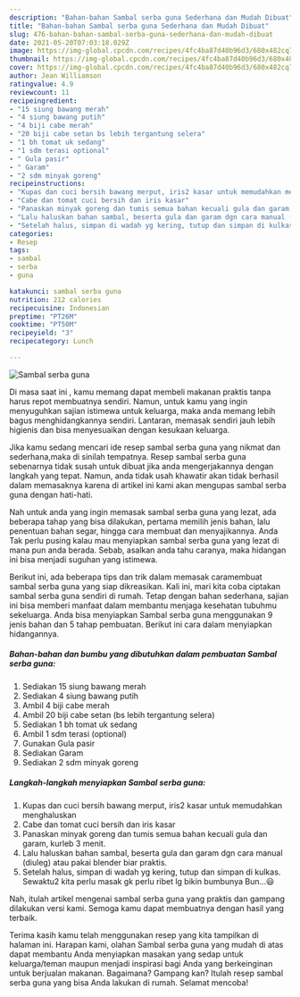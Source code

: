 ```yaml
---
description: "Bahan-bahan Sambal serba guna Sederhana dan Mudah Dibuat"
title: "Bahan-bahan Sambal serba guna Sederhana dan Mudah Dibuat"
slug: 476-bahan-bahan-sambal-serba-guna-sederhana-dan-mudah-dibuat
date: 2021-05-20T07:03:18.029Z
image: https://img-global.cpcdn.com/recipes/4fc4ba87d40b96d3/680x482cq70/sambal-serba-guna-foto-resep-utama.jpg
thumbnail: https://img-global.cpcdn.com/recipes/4fc4ba87d40b96d3/680x482cq70/sambal-serba-guna-foto-resep-utama.jpg
cover: https://img-global.cpcdn.com/recipes/4fc4ba87d40b96d3/680x482cq70/sambal-serba-guna-foto-resep-utama.jpg
author: Jean Williamson
ratingvalue: 4.9
reviewcount: 11
recipeingredient:
- "15 siung bawang merah"
- "4 siung bawang putih"
- "4 biji cabe merah"
- "20 biji cabe setan bs lebih tergantung selera"
- "1 bh tomat uk sedang"
- "1 sdm terasi optional"
- " Gula pasir"
- " Garam"
- "2 sdm minyak goreng"
recipeinstructions:
- "Kupas dan cuci bersih bawang merput, iris2 kasar untuk memudahkan menghaluskan"
- "Cabe dan tomat cuci bersih dan iris kasar"
- "Panaskan minyak goreng dan tumis semua bahan kecuali gula dan garam, kurleb 3 menit."
- "Lalu haluskan bahan sambal, beserta gula dan garam dgn cara manual (diuleg) atau pakai blender biar praktis."
- "Setelah halus, simpan di wadah yg kering, tutup dan simpan di kulkas. Sewaktu2 kita perlu masak gk perlu ribet lg bikin bumbunya Bun...😃"
categories:
- Resep
tags:
- sambal
- serba
- guna

katakunci: sambal serba guna 
nutrition: 212 calories
recipecuisine: Indonesian
preptime: "PT26M"
cooktime: "PT50M"
recipeyield: "3"
recipecategory: Lunch

---
```



![Sambal serba guna](https://img-global.cpcdn.com/recipes/4fc4ba87d40b96d3/680x482cq70/sambal-serba-guna-foto-resep-utama.jpg)

Di masa  saat ini , kamu memang dapat membeli makanan praktis tanpa harus repot membuatnya sendiri. Namun, untuk kamu yang ingin menyuguhkan sajian istimewa untuk keluarga, maka anda memang lebih bagus menghidangkannya sendiri. Lantaran, memasak sendiri jauh lebih higienis dan bisa menyesuaikan dengan kesukaan keluarga.

Jika kamu sedang mencari ide resep sambal serba guna yang nikmat dan sederhana,maka di sinilah tempatnya. Resep sambal serba guna  sebenarnya tidak susah untuk dibuat jika anda mengerjakannya dengan langkah yang tepat. Namun, anda tidak usah khawatir akan tidak berhasil dalam memasaknya 
karena di artikel ini kami akan mengupas sambal serba guna dengan hati-hati.  



Nah untuk anda yang ingin memasak sambal serba guna yang lezat, ada beberapa tahap yang bisa dilakukan, pertama memilih jenis bahan, lalu penentuan bahan segar, hingga cara membuat dan menyajikannya. Anda Tak perlu pusing kalau mau menyiapkan sambal serba guna yang lezat di mana pun anda berada. Sebab, asalkan anda  tahu caranya, maka hidangan ini bisa menjadi suguhan yang istimewa.

Berikut ini, ada beberapa tips dan trik dalam memasak caramembuat sambal serba guna yang siap dikreasikan. Kali ini, mari kita coba ciptakan sambal serba guna sendiri di rumah. Tetap dengan bahan sederhana, sajian ini bisa memberi manfaat dalam membantu menjaga kesehatan tubuhmu sekeluarga. Anda bisa menyiapkan Sambal serba guna menggunakan 9 jenis bahan dan 5 tahap pembuatan. Berikut ini cara dalam menyiapkan hidangannya.

<!--inarticleads1-->

##### Bahan-bahan dan bumbu yang dibutuhkan dalam pembuatan Sambal serba guna:

1. Sediakan 15 siung bawang merah
1. Sediakan 4 siung bawang putih
1. Ambil 4 biji cabe merah
1. Ambil 20 biji cabe setan (bs lebih tergantung selera)
1. Sediakan 1 bh tomat uk sedang
1. Ambil 1 sdm terasi (optional)
1. Gunakan  Gula pasir
1. Sediakan  Garam
1. Sediakan 2 sdm minyak goreng




<!--inarticleads2-->

##### Langkah-langkah menyiapkan Sambal serba guna:

1. Kupas dan cuci bersih bawang merput, iris2 kasar untuk memudahkan menghaluskan
1. Cabe dan tomat cuci bersih dan iris kasar
1. Panaskan minyak goreng dan tumis semua bahan kecuali gula dan garam, kurleb 3 menit.
1. Lalu haluskan bahan sambal, beserta gula dan garam dgn cara manual (diuleg) atau pakai blender biar praktis.
1. Setelah halus, simpan di wadah yg kering, tutup dan simpan di kulkas. Sewaktu2 kita perlu masak gk perlu ribet lg bikin bumbunya Bun...😃




Nah, itulah artikel mengenai  sambal serba guna  yang praktis dan gampang dilakukan versi kami. Semoga kamu dapat membuatnya dengan hasil yang terbaik. 

Terima kasih kamu telah menggunakan resep yang kita tampilkan di halaman ini. Harapan kami, olahan  Sambal serba guna yang mudah di atas dapat membantu Anda menyiapkan masakan yang sedap untuk keluarga/teman maupun menjadi inspirasi bagi Anda yang berkeinginan untuk berjualan makanan. Bagaimana? Gampang kan? Itulah resep sambal serba guna yang bisa Anda lakukan di rumah. Selamat mencoba!

